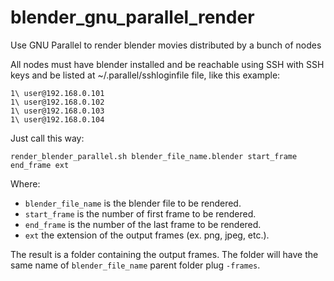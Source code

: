 # blender_gnu_parallel_render

Use GNU Parallel to render blender movies distributed by a bunch of nodes

All nodes must have blender installed and be reachable using SSH with SSH keys and be listed at ~/.parallel/sshloginfile file, like this example:

    1\ user@192.168.0.101
    1\ user@192.168.0.102
    1\ user@192.168.0.103
    1\ user@192.168.0.104

Just call this way:

    render_blender_parallel.sh blender_file_name.blender start_frame end_frame ext

Where:

- `blender_file_name` is the blender file to be rendered.
- `start_frame` is the number of first frame to be rendered.
- `end_frame` is the number of the last frame to be rendered.
- `ext` the extension of the output frames (ex. png, jpeg, etc.).

The result is a folder containing the output frames. The folder will have the same name of `blender_file_name` parent folder plug `-frames`.
